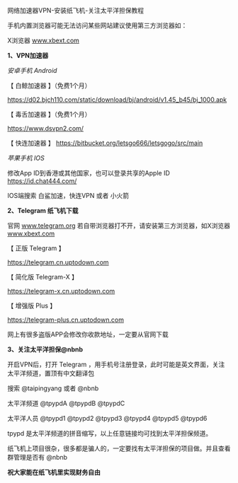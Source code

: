 网络加速器VPN-安装纸飞机-关注太平洋担保教程
 

手机内置浏览器可能无法访问某些网站建议使用第三方浏览器如：

X浏览器 www.xbext.com



**1、VPN加速器**



*安卓手机 Android*



【 白鲸加速器 】（免费1个月）

https://d02.bjch110.com/static/download/bj/android/v1.45_b45/bj_1000.apk

【 毒舌加速器 】（免费1个月）

https://www.dsvpn2.com/

【 快连加速器 】
https://bitbucket.org/letsgo666/letsgogo/src/main



*苹果手机 IOS*



修改App ID到香港或其他国家，也可以登录共享的Apple ID https://id.chat444.com/

IOS端搜索 白鲨加速，快连VPN 或者 小火箭



**2、Telegram 纸飞机下载**



  官网  www.telegram.org   若自带浏览器打不开，请安装第三方浏览器，如X浏览器 www.xbext.com





【 正版 Telegram 】 

https://telegram.cn.uptodown.com

【 简化版 Telegram-X 】 

https://telegram-x.cn.uptodown.com

【 增强版 Plus 】

https://telegram-plus.cn.uptodown.com

网上有很多盗版APP会修改你收款地址，一定要从官网下载



**3、关注太平洋担保@nbnb**



开启VPN后，打开 Telegram ，用手机号注册登录，此时可能是英文界面，关注太平洋频道，置顶有中文翻译包

搜索 @taipingyang 或者 @nbnb

太平洋频道 @tpypdA @tpypdB @tpypdC 

太平洋人员 @tpypd1 @tpypd2 @tpypd3 @tpypd4 @tpypd5 @tpypd6

tpypd 是太平洋频道的拼音缩写，以上任意链接均可找到太平洋担保频道。

纸飞机上项目很杂，很多都是骗人的，一定要找有太平洋担保的项目做。并且查看群管理是否有 @nbnb



**祝大家能在纸飞机里实现财务自由**

